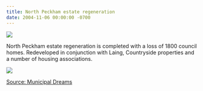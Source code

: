 ```yaml
---
title: North Peckham estate regeneration
date: 2004-11-06 00:00:00 -0700
---
```


![](http://35percent.org/img/camden-estate-2.jpg)

North Peckham estate regeneration is completed with a loss of 1800 council homes. Redeveloped in conjunction with Laing, Countryside properties and a number of housing associations.

![](http://35percent.org/img/tonbridgehouse.jpg)

[Source: Municipal Dreams](https://municipaldreams.wordpress.com/2016/10/25/the-five-estates-peckham-part-iii/)
